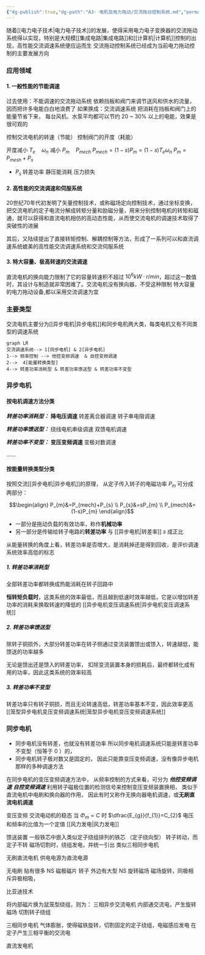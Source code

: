 ```yaml
---
{"dg-publish":true,"dg-path":"A3- 电机及电力拖动/交流拖动控制系统.md","permalink":"/A3- 电机及电力拖动/交流拖动控制系统/","dgPassFrontmatter":true,"noteIcon":"","created":"2024-05-16T21:48:29.040+08:00","updated":"2025-04-14T18:38:58.898+08:00"}
---
```


随着[[电力电子技术\|电力电子技术]]的发展，使得采用电力电子变换器的交流拖动系统得以实现，特别是大规模[[集成电路\|集成电路]]和[[计算机\|计算机]]控制的出现，高性能交流调速系统便应运而生
交流拖动控制系统已经成为当前电力拖动控制的主要发展方向
### 应用领域
#### 1. 一般性能的节能调速
过去使用：不能调速的交流拖动系统
	依赖挡板和阀门来调节送风和供水的流量，
	因而把许多电能白白地浪费了
如果换成：交流调速系统
	把消耗在挡板和阀门上的能量节省下来，
	每台风机、水泵平均都可以节约 20 ~ 30% 以上的电能，效果是很可观的


控制交流电机的转速（节能）
控制阀门的开度（耗能）

开度减小
$T_{e}\quad \omega_{n}$ 减小
$P_{m}\quad P_{mech}$
$P_{mech}=(1-s)P_{m}=(1-s)T_{e}\omega_{n}$
$P_{m}=P_{mesh}+P_{s}$
- $P_{s}$ 转差功率
静压能消耗
压力损失

#### 2. 高性能的交流调速和伺服系统
20世纪70年代初发明了矢量控制技术，或称磁场定向控制技术，通过坐标变换，把交流电机的定子电流分解成转矩分量和励磁分量，用来分别控制电机的转矩和磁通，就可以获得和直流电机相仿的高动态性能，从而使交流电机的调速技术取得了突破性的进展

其后，又陆续提出了直接转矩控制、解耦控制等方法，形成了一系列可以和直流调速系统媲美的高性能交流调速系统和交流伺服系统
#### 3. 特大容量、极高转速的交流调速
直流电机的换向能力限制了它的容量转速积不超过 $10^{6} kW · r /min$，超过这一数值时，其设计与制造就非常困难了。交流电机没有换向器，不受这种限制
特大容量的电力拖动设备,都以采用交流调速为宜
### 主要类型
交流电机主要分为[[异步电机\|异步电机]]和同步电机两大类，每类电机又有不同类型的调速系统

```mermaid
graph LR
交流调速系统--> 1[同步电机] & 2[异步电机]
1--> 频率控制 --> 他控变频调速  & 自控变频调速
2-->  4[能量转换类型]
4--> 转差功率消耗型 & 转差功率馈送型 & 转差功率不变型
```

### 异步电机
#### 按电机调速方法分类
***转差功率消耗型：***
	**降电压调速**
	转差离合器调速
	转子串电阻调速
	
***转差功率馈送型：***
	绕线电机串级调速
	双馈电机调速
	
***转差功率不变型：***
	**变压变频调速**
	变极对数调速
	
......
#### 按能量转换类型分类
按照交流[[异步电机\|异步电机]]的原理，
从定子传入转子的电磁功率 $P_{m}$ 可分成两部分：

$$\begin{align}
P_{m}&=P_{mech}+P_{s} \\
P_{s}&=sP_{m} \\
P_{mech}&=(1-s)P_{m}
\end{align}$$

- 一部分是拖动负载的有效功率，称作**机械功率**
- 另一部分是传输给转子电路的**转差功率**
	与 [[异步电机\|转差率]] $s$ 成正比

从能量转换的角度上看，转差功率是否增大，是消耗掉还是得到回收，是评价调速系统效率高低的标志

##### 1. 转差功率消耗型
全部转差功率都转换成热能消耗在转子回路中

**恒转矩负载时**，这类系统的效率最低，而且越到低速时效率越低，它是以增加转差功率的消耗来换取转速的降低的
[[异步电机变压调速系统\|异步电机变压调速系统]]

##### 2. 转差功率馈送型
除转子铜损外，大部分转差功率在转子侧通过变流装置馈出或馈入，转速越低，能馈送的功率越多

无论是馈出还是馈入的转差功率，
扣除变流装置本身的损耗后，最终都转化成有用的功率，因此这类系统的效率较高

##### 3. 转差功率不变型
转差功率只有转子铜损，而且无论转速高低，转差功率基本不变，因此效率更高
[[笼型异步电机变压变频调速系统\|笼型异步电机变压变频调速系统]]
### 同步电机
- 同步电机没有转差，也就没有转差功率
	所以同步电机调速系统只能是转差功率不变型（恒等于 0 ）的，
- 同步电机转子极对数又是固定的，
	因此只能靠变压变频调速，没有像异步电机那样的多种调速方法

在同步电机的变压变频调速方法中，
从频率控制的方式来看，可分为
***他控变频调速***
***自控变频调速***
	利用转子磁极位置的检测信号来控制变压变频装置换相，
	类似于直流电机中电刷和换向器的作用，
	因此有时又称作无换向器电机调速，或**无刷直流电机调速**


变压变频
交流电动机的稳态
当 $\Phi_{m}=C$ 时
$\dfrac{E_{g}}{f_{1}}=C_{2}$
电压和频率的比值为一个定值
[[风力发电\|风力发电]]


馈送装置
一般铁芯中嵌入类似定子绕组排列的铁芯 （定子绕向型）
转子转动，而定子不转
磁场切割时，绕组发电，并统一引出
类似三相同步电机


无刷直流电机
供电电源为直流电源

无电刷
贴有很多 NS 磁极磁片
转子
外边有大型 NS 旋转磁场
磁场旋转，同极相斥异极相吸，

比亚迪技术


将内部磁片换为鼠笼型绕组，则为：
三相异步交流电机
内部通交流电，产生旋转磁场
切割转子绕组


三相同步电机
气体膨胀，使得磁铁旋转，切割固定的定子绕组，电磁感应发电
在定子产生三相平衡的交流电

直流发电机






